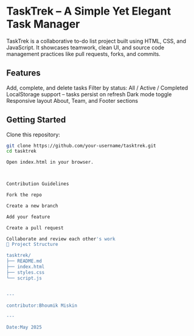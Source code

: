 # TaskTrek – A Simple Yet Elegant Task Manager

TaskTrek is a collaborative to-do list project built using HTML, CSS, and JavaScript. It showcases teamwork, clean UI, and source code management practices like pull requests, forks, and commits.

##  Features

Add, complete, and delete tasks
Filter by status: All / Active / Completed
LocalStorage support – tasks persist on refresh
Dark mode toggle
Responsive layout
About, Team, and Footer sections

##  Getting Started

Clone this repository:
   ```bash
   git clone https://github.com/your-username/tasktrek.git
   cd tasktrek

Open index.html in your browser.



 Contribution Guidelines

Fork the repo

Create a new branch

Add your feature

Create a pull request

Collaborate and review each other's work
📂 Project Structure

tasktrek/
├── README.md
├── index.html
├── styles.css
└── script.js


---

contributor:Bhoumik Miskin

---

Date:May 2025
